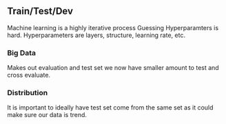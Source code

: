 ## Train/Test/Dev
Machine learning is a highly iterative process
Guessing Hyperparamters is hard. Hyperparameters are layers, structure, learning rate, etc.

### Big Data
Makes out evaluation and test set we now have smaller amount to test and cross evaluate.

### Distribution 
It is important to ideally have test set come from the same set as it could make sure our data is trend.

